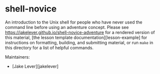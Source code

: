 shell-novice
============

An introduction to the Unix shell for people who have never used the command line before using an adventure concept.
Please see <https://jakelever.github.io/shell-novice-adventure> for a rendered version of this material,
[the lesson template documentation][lesson-example]
for instructions on formatting, building, and submitting material,
or run `make` in this directory for a list of helpful commands.

Maintainers:

* [Jake Lever][jakelever]

